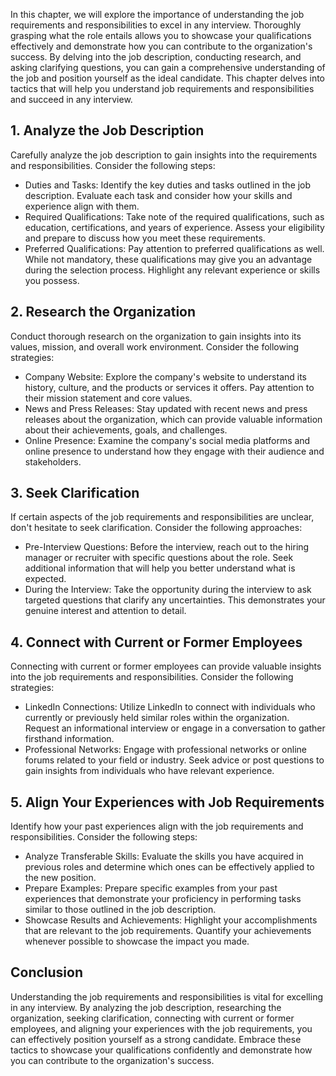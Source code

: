 
In this chapter, we will explore the importance of understanding the job requirements and responsibilities to excel in any interview. Thoroughly grasping what the role entails allows you to showcase your qualifications effectively and demonstrate how you can contribute to the organization's success. By delving into the job description, conducting research, and asking clarifying questions, you can gain a comprehensive understanding of the job and position yourself as the ideal candidate. This chapter delves into tactics that will help you understand job requirements and responsibilities and succeed in any interview.

**1. Analyze the Job Description**
----------------------------------

Carefully analyze the job description to gain insights into the requirements and responsibilities. Consider the following steps:

* Duties and Tasks: Identify the key duties and tasks outlined in the job description. Evaluate each task and consider how your skills and experience align with them.
* Required Qualifications: Take note of the required qualifications, such as education, certifications, and years of experience. Assess your eligibility and prepare to discuss how you meet these requirements.
* Preferred Qualifications: Pay attention to preferred qualifications as well. While not mandatory, these qualifications may give you an advantage during the selection process. Highlight any relevant experience or skills you possess.

**2. Research the Organization**
--------------------------------

Conduct thorough research on the organization to gain insights into its values, mission, and overall work environment. Consider the following strategies:

* Company Website: Explore the company's website to understand its history, culture, and the products or services it offers. Pay attention to their mission statement and core values.
* News and Press Releases: Stay updated with recent news and press releases about the organization, which can provide valuable information about their achievements, goals, and challenges.
* Online Presence: Examine the company's social media platforms and online presence to understand how they engage with their audience and stakeholders.

**3. Seek Clarification**
-------------------------

If certain aspects of the job requirements and responsibilities are unclear, don't hesitate to seek clarification. Consider the following approaches:

* Pre-Interview Questions: Before the interview, reach out to the hiring manager or recruiter with specific questions about the role. Seek additional information that will help you better understand what is expected.
* During the Interview: Take the opportunity during the interview to ask targeted questions that clarify any uncertainties. This demonstrates your genuine interest and attention to detail.

**4. Connect with Current or Former Employees**
-----------------------------------------------

Connecting with current or former employees can provide valuable insights into the job requirements and responsibilities. Consider the following strategies:

* LinkedIn Connections: Utilize LinkedIn to connect with individuals who currently or previously held similar roles within the organization. Request an informational interview or engage in a conversation to gather firsthand information.
* Professional Networks: Engage with professional networks or online forums related to your field or industry. Seek advice or post questions to gain insights from individuals who have relevant experience.

**5. Align Your Experiences with Job Requirements**
---------------------------------------------------

Identify how your past experiences align with the job requirements and responsibilities. Consider the following steps:

* Analyze Transferable Skills: Evaluate the skills you have acquired in previous roles and determine which ones can be effectively applied to the new position.
* Prepare Examples: Prepare specific examples from your past experiences that demonstrate your proficiency in performing tasks similar to those outlined in the job description.
* Showcase Results and Achievements: Highlight your accomplishments that are relevant to the job requirements. Quantify your achievements whenever possible to showcase the impact you made.

**Conclusion**
--------------

Understanding the job requirements and responsibilities is vital for excelling in any interview. By analyzing the job description, researching the organization, seeking clarification, connecting with current or former employees, and aligning your experiences with the job requirements, you can effectively position yourself as a strong candidate. Embrace these tactics to showcase your qualifications confidently and demonstrate how you can contribute to the organization's success.
